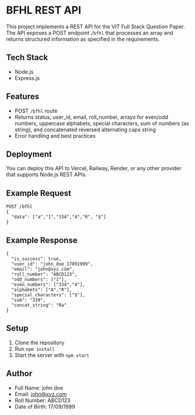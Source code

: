 # BFHL REST API

This project implements a REST API for the VIT Full Stack Question Paper. The API exposes a POST endpoint `/bfhl` that processes an array and returns structured information as specified in the requirements.

## Tech Stack
- Node.js
- Express.js

## Features
- POST `/bfhl` route
- Returns status, user_id, email, roll_number, arrays for even/odd numbers, uppercase alphabets, special characters, sum of numbers (as string), and concatenated reversed alternating caps string
- Error handling and best practices

## Deployment
You can deploy this API to Vercel, Railway, Render, or any other provider that supports Node.js REST APIs.

## Example Request
```
POST /bfhl
{
  "data": ["a","1","334","4","R", "$"]
}
```

## Example Response
```
{
  "is_success": true,
  "user_id": "john_doe_17091999",
  "email": "john@xyz.com",
  "roll_number": "ABCD123",
  "odd_numbers": ["1"],
  "even_numbers": ["334","4"],
  "alphabets": ["A","R"],
  "special_characters": ["$"],
  "sum": "339",
  "concat_string": "Ra"
}
```

## Setup
1. Clone the repository
2. Run `npm install`
3. Start the server with `npm start`

## Author
- Full Name: john doe
- Email: john@xyz.com
- Roll Number: ABCD123
- Date of Birth: 17/09/1999

